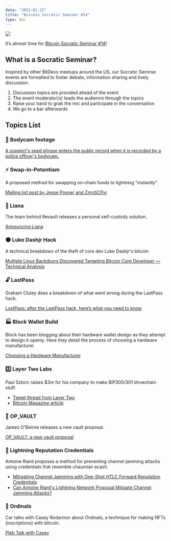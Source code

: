 ```yaml
---
date: "2023-01-25"
title: "Bitcoin Socratic Seminar #14"
type: Doc
---
```


![](https://atlantabitdevs.org/content/uploads/2023/01/ATLBitDevs_2023-01-25_socratic-seminar-1568x882.jpg)

It’s almost time for <a href="https://www.meetup.com/atlantabitdevs/events/290298339/">Bitcoin Socratic Seminar #14</a>!

## What is a Socratic Seminar?

Inspired by other BitDevs meetups around the US, our Socratic Seminar events
are formatted to foster debate, information sharing and lively discussion.

  1. Discussion topics are provided ahead of the event
  2. The event moderator(s) leads the audience through the topics
  3. Raise your hand to grab the mic and participate in the conversation
  4. We go to a bar afterwards

## Topics List

### 👮 Bodycam footage

<a href="https://twitter.com/lopp/status/1604599964713328640?ref_src=twsrc%5Etfw">A suspect's seed phrase enters the public record when it is recorded by a police officer's bodycam.</a>

### ⚡️ Swap-in-Potentiam

A proposed method for swapping on-chain funds to lightning "instantly"

<a href="https://lists.linuxfoundation.org/pipermail/lightning-dev/2023-January/003810.html">Mailing list post by Jesse Posner and ZmnSCPxj</a>

### 🔑 Liana

The team behind Revault releases a personal self-custody solution.

<a href="https://wizardsardine.com/blog/liana-announcement/">Announcing Liana</a>

### 🌑 Luke Dashjr Hack

A technical breakdown of the theft of core dev Luke Dashjr's bitcoin

<a href="https://lordx64.medium.com/multiple-linux-backdoors-discovered-targeting-bitcoin-core-developer-technical-analysis-793f8491f561">Multiple Linux Backdoors Discovered Targeting Bitcoin Core Developer — Technical Analysis</a>

### 🔓 LastPass

Graham Cluley does a breakdown of what went wrong during the LastPass hack.

<a href="https://grahamcluley.com/lostpass-after-the-lastpass-hack-heres-what-you-need-to-know/">LostPass: after the LastPass hack, here’s what you need to know</a>

### 🏭 Block Wallet Build

Block has been blogging about their hardware wallet design as they attempt to
design it openly. Here they detail the process of choosing a hardware
manufacturer.

<a href="https://wallet.build/choosing-a-hardware-manufacturer/">Choosing a Hardware Manufacturer</a>

### 2️⃣ Layer Two Labs

Paul Sztorc raises $3m for his company to make BIP300/301 drivechain stuff.

  * <a href="https://twitter.com/LayerTwoLabs/status/1605175842199416832">Tweet thread from Layer Two</a>
  * <a href="https://bitcoinmagazine.com/technical/bitcoin-company-layer-2-labs-raises-3m">Bitcoin Magazine article</a>

### 📧 OP_VAULT

James O'Beirne releases a new vault proposal.

<a href="https://lists.linuxfoundation.org/pipermail/bitcoin-dev/2023-January/021318.html">OP_VAULT: a new vault proposal</a>

### 🪪 Lightning Reputation Credentials

Antoine Riard proposes a method for preventing channel jamming attacks using
credentials that resemble chaumian ecash.

  * <a href="https://github.com/lightning/bolts/blob/80214c83190836c4f7699af9e8920769607f1a00/www-reputation-credentials-protocol.md">Mitigating Channel Jamming with One-Shot HTLC Forward Reputation Credentials</a>
  * <a href="https://bitcoinmagazine.com/technical/proposal-to-stop-bitcoin-lightning-attacks">Can Antoine Riard's Lightning Network Proposal Mitigate Channel Jamming Attacks?</a>

### 💎 Ordinals

Car talks with Casey Rodarmor about Ordinals, a technique for making NFTs
(inscriptions) with bitcoin.

<a href="https://www.thrillerbitcoin.com/pleb-talk-with-casey-2/">Pleb Talk with Casey</a>